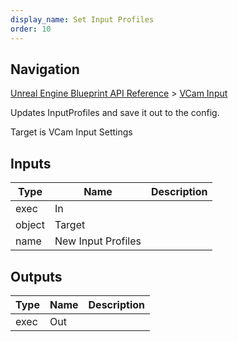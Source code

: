 ```yaml
---
display_name: Set Input Profiles
order: 10
---
```

## Navigation

[Unreal Engine Blueprint API Reference](https://dev.epicgames.com/documentation/en-us/unreal-engine/BlueprintAPI) > [VCam Input](https://dev.epicgames.com/documentation/en-us/unreal-engine/BlueprintAPI/VCamInput)

Updates InputProfiles and save it out to the config.

Target is VCam Input Settings

## Inputs

| Type | Name | Description |
| --- | --- | --- |
| exec | In |  |
| object | Target |  |
| name | New Input Profiles |  |

## Outputs

| Type | Name | Description |
| --- | --- | --- |
| exec | Out |  |
